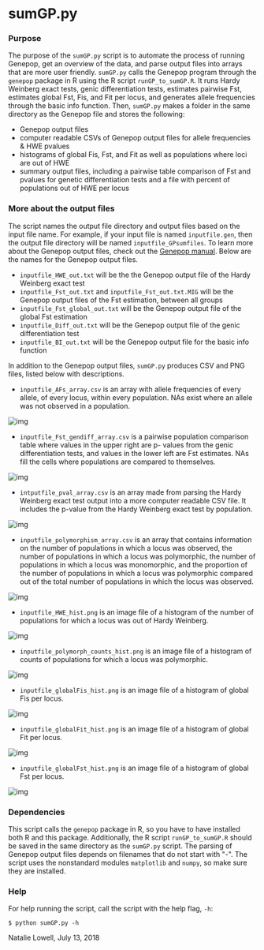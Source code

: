 # sumGP.py

### Purpose

The purpose of the `sumGP.py` script is to automate the process of running Genepop, get an overview of the data, and parse output files into arrays that are more user friendly. `sumGP.py` calls the Genepop program through the `genepop` package in R using the R script `runGP_to_sumGP.R`. It runs Hardy Weinberg exact tests, genic differentiation tests, estimates pairwise Fst, estimates global Fst, Fis, and Fit per locus, and generates allele frequencies through the basic info function. Then, `sumGP.py` makes a folder in the same directory as the Genepop file and stores the following:
 - Genepop output files
 - computer readable CSVs of Genepop output files for allele frequencies & HWE pvalues
 - histograms of global Fis, Fst, and Fit as well as populations where loci are out of HWE
 - summary output files, including a pairwise table comparison of Fst and pvalues for genetic differentiation tests and a file with percent of populations out of HWE per locus

### More about the output files

The script names the output file directory and output files based on the input file name. For example, if your input file is named `inputfile.gen`, then the output file directory will be named `inputfile_GPsumfiles`. To learn more about the Genepop output files, check out the [Genepop manual](http://kimura.univ-montp2.fr/~rousset/Genepop4.7.pdf). Below are the names for the Genepop output files.

- `inputfile_HWE_out.txt` will be the the Genepop output file of the Hardy Weinberg exact test
- `inputfile_Fst_out.txt` and `inputfile_Fst_out.txt.MIG` will be the Genepop output files of the Fst estimation, between all groups
- `inputfile_Fst_global_out.txt` will be the Genepop output file of the global Fst estimation
- `inputfile_Diff_out.txt` will be the Genepop output file of the genic differentiation test
- `inputfile_BI_out.txt` will be the Genepop output file for the basic info function

In addition to the Genepop output files, `sumGP.py` produces CSV and PNG files, listed below with descriptions.

 - `inputfile_AFs_array.csv` is an array with allele frequencies of every allele, of every locus, within every population. NAs exist where an allele was not observed in a population.

![img](https://github.com/nclowell/SeaCukes/blob/master/Imgs_for_Notebooks/afs_for_sumgpreadme2.png?raw=true)

- `inputfile_Fst_gendiff_array.csv` is a pairwise population comparison table where values in the upper right are p- values from the genic differentiation tests, and values in the lower left are Fst estimates. NAs fill the cells where populations are compared to themselves.

![img](https://github.com/nclowell/SeaCukes/blob/master/Imgs_for_Notebooks/diff_fst_for_readme.png?raw=true)

- `intputfile_pval_array.csv` is an array made from parsing the Hardy Weinberg exact test output into a more computer readable CSV file. It includes the p-value from the Hardy Weinberg exact test by population.

![img](https://github.com/nclowell/SeaCukes/blob/master/Imgs_for_Notebooks/pval_for_readme.png?raw=true)

- `inputfile_polymorphism_array.csv` is an array that contains information on the number of populations in which a locus was observed, the number of populations in which a locus was polymorphic, the number of populations in which a locus was monomorphic, and the proportion of the number of populations in which a locus was polymorphic compared out of the total number of populations in which the locus was observed.

![img](https://github.com/nclowell/SeaCukes/blob/master/Imgs_for_Notebooks/polymorph_array_for_readme.png?raw=true)

- `inputfile_HWE_hist.png` is an image file of a histogram of the number of populations for which a locus was out of Hardy Weinberg.

![img](https://github.com/nclowell/SeaCukes/blob/master/Imgs_for_Notebooks/hwe_hist_for_readme.png?raw=true)

- `inputfile_polymorph_counts_hist.png` is an image file of a histogram of counts of populations for which a locus was polymorphic.

![img](https://github.com/nclowell/SeaCukes/blob/master/Imgs_for_Notebooks/polymorph_hist_for_readme.png?raw=true)

- `inputfile_globalFis_hist.png` is an image file of a histogram of global Fis per locus.

![img](https://github.com/nclowell/SeaCukes/blob/master/Imgs_for_Notebooks/global_fis_for_readme.png?raw=true)

- `inputfile_globalFit_hist.png` is an image file of a histogram of global Fit per locus.

![img](https://github.com/nclowell/SeaCukes/blob/master/Imgs_for_Notebooks/global_fit_for_readme.png?raw=true)

- `inputfile_globalFst_hist.png` is an image file of a histogram of global Fst per locus.

![img](https://github.com/nclowell/SeaCukes/blob/master/Imgs_for_Notebooks/global_fst_for_readme.png?raw=true)

### Dependencies


This script calls the `genepop` package in R, so you have to have installed both R and this package. Additionally, the R script `runGP_to_sumGP.R` should be saved in the same directory as the `sumGP.py` script. The parsing of Genepop output files depends on filenames that do not start with "-". The script uses the nonstandard modules `matplotlib` and `numpy`, so make sure they are installed.
### Help

For help running the script, call the script with the help flag, `-h`:

``$ python sumGP.py -h``

Natalie Lowell, July 13, 2018